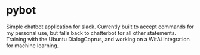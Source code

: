 # pybot
Simple chatbot application for slack. Currently built to accept commands for my personal use, but falls back to chatterbot for all other statements. Training with the Ubuntu DialogCoprus, and working on a WitAi integration for machine learning.

